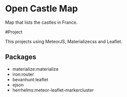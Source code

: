 # Open Castle Map

Map that lists the castles in France.

#Project

This projects using MeteorJS, Materializecss and Leaflet.

## Packages

* materialize:materialize
* iron:router
* bevanhunt:leaflet
* ejson
* herrhelms:meteor-leaflet-markercluster
